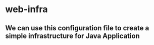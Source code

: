 # web-infra

## We can use this configuration file to create a simple infrastructure for Java Application